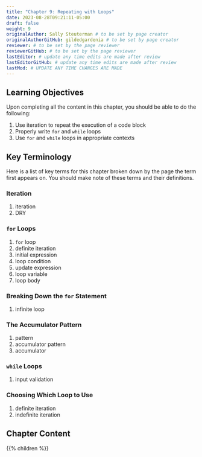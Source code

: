 ```yaml
---
title: "Chapter 9: Repeating with Loops"
date: 2023-08-28T09:21:11-05:00
draft: false
weight: 9
originalAuthor: Sally Steuterman # to be set by page creator
originalAuthorGitHub: gildedgardenia # to be set by page creator
reviewer: # to be set by the page reviewer
reviewerGitHub: # to be set by the page reviewer
lastEditor: # update any time edits are made after review
lastEditorGitHub: # update any time edits are made after review
lastMod: # UPDATE ANY TIME CHANGES ARE MADE
---
```


## Learning Objectives

Upon completing all the content in this chapter, you should be able to do the following:

1. Use iteration to repeat the execution of a code block
1. Properly write `for` and `while` loops
1. Use `for` and `while` loops in appropriate contexts

## Key Terminology

Here is a list of key terms for this chapter broken down by the page the term first appears on. You should make note of these terms and their definitions.

### Iteration

1. iteration 
1. DRY

### `for` Loops

1. `for` loop
1. definite iteration
1. initial expression
1. loop condition
1. update expression
1. loop variable
1. loop body

### Breaking Down the `for` Statement

1. infinite loop

### The Accumulator Pattern

1. pattern
1. accumulator pattern
1. accumulator

### `while` Loops

1. input validation

### Choosing Which Loop to Use

1. definite iteration
1. indefinite iteration

## Chapter Content

{{% children %}}
